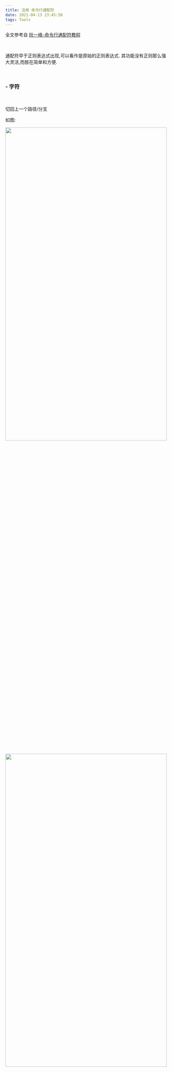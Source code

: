 ```yaml
---
title: 活用 命令行通配符
date: 2021-04-13 23:45:58
tags: Tools
---
```







全文参考自 [阮一峰-命令行通配符教程](http://www.ruanyifeng.com/blog/2018/09/bash-wildcards.html)


<br>

通配符早于正则表达式出现,可以看作是原始的正则表达式. 其功能没有正则那么强大灵活,而胜在简单和方便.


<br>



### - 字符

<br>


切回上一个路径/分支

如图:

<img src="活用-命令行通配符/1.png" width = 100% height = 50% /> 



<img src="活用-命令行通配符/2.png" width = 100% height = 50% /> 



<br>


---


<br>


### !!

<br>

代表上一个命令, 如图:


<img src="活用-命令行通配符/3.png" width = 100% height = 50% /> 



<img src="活用-命令行通配符/4.png" width = 100% height = 50% /> 



[Linux中“!"的神奇用法](https://www.cnblogs.com/bianchengzhuji/p/10170315.html)




在zsh下, !3,表示history中的第3个命令

<img src="活用-命令行通配符/10.png" width = 100% height = 50% /> 




<br>

---

<br>


### ?

<br>


?字符代表单个字符;

如果想匹配两个字符,就需要??

<img src="活用-命令行通配符/5.png" width = 100% height = 50% /> 


<br>

---

<br>


### *

<br>


*代表任意数量的字符(包括空字符)


<img src="活用-命令行通配符/6.png" width = 100% height = 50% /> 



想要列出某个文件夹下所有子目录里的.png文件,可使用

`ls */*.png`


<img src="活用-命令行通配符/7.png" width = 100% height = 50% /> 

<img src="活用-命令行通配符/8.png" width = 100% height = 50% /> 



<br>

---

<br>


### [...]

<br>

[...]匹配方括号之中的任意一个字符, 如[aeiou]可以匹配五个元音字母

<img src="活用-命令行通配符/12.png" width = 100% height = 50% /> 

<img src="活用-命令行通配符/13.png" width = 100% height = 50% /> 



[start-end]表示一个连续的范围


<img src="活用-命令行通配符/9.png" width = 100% height = 50% /> 


<br>

---

<br>


### [^...] ~~和 [!...]~~

<br>

[^...]和[!...]表示匹配不在方括号里面的字符（不包括空字符）, 这两种写法等价
(对zsh不适用)


<img src="活用-命令行通配符/11.png" width = 100% height = 50% /> 





<br>

---

<br>


### {...}

<br>



{...} 表示匹配大括号里面的所有模式,模式之间使用逗号分隔


<img src="活用-命令行通配符/14.png" width = 100% height = 50% /> 



<br>

---

<br>


### {start..end} 


<br>


{start..end}会匹配连续范围的字符

<img src="活用-命令行通配符/16.png" width = 100% height = 50% /> 



可以组合出复杂的匹配模式

<img src="活用-命令行通配符/15.png" width = 100% height = 50% /> 



<br>

---

<br>
